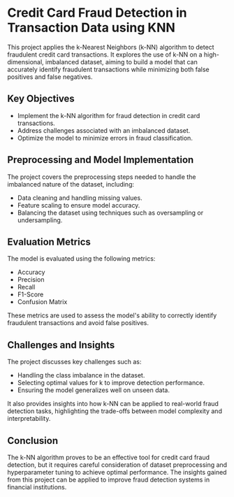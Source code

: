 # Credit Card Fraud Detection in Transaction Data using KNN

This project applies the k-Nearest Neighbors (k-NN) algorithm to detect fraudulent credit card transactions. It explores the use of k-NN on a high-dimensional, imbalanced dataset, aiming to build a model that can accurately identify fraudulent transactions while minimizing both false positives and false negatives.

## Key Objectives
- Implement the k-NN algorithm for fraud detection in credit card transactions.
- Address challenges associated with an imbalanced dataset.
- Optimize the model to minimize errors in fraud classification.

## Preprocessing and Model Implementation
The project covers the preprocessing steps needed to handle the imbalanced nature of the dataset, including:
- Data cleaning and handling missing values.
- Feature scaling to ensure model accuracy.
- Balancing the dataset using techniques such as oversampling or undersampling.

## Evaluation Metrics
The model is evaluated using the following metrics:
- Accuracy
- Precision
- Recall
- F1-Score
- Confusion Matrix

These metrics are used to assess the model's ability to correctly identify fraudulent transactions and avoid false positives.

## Challenges and Insights
The project discusses key challenges such as:
- Handling the class imbalance in the dataset.
- Selecting optimal values for k to improve detection performance.
- Ensuring the model generalizes well on unseen data.

It also provides insights into how k-NN can be applied to real-world fraud detection tasks, highlighting the trade-offs between model complexity and interpretability.

## Conclusion
The k-NN algorithm proves to be an effective tool for credit card fraud detection, but it requires careful consideration of dataset preprocessing and hyperparameter tuning to achieve optimal performance. The insights gained from this project can be applied to improve fraud detection systems in financial institutions.
